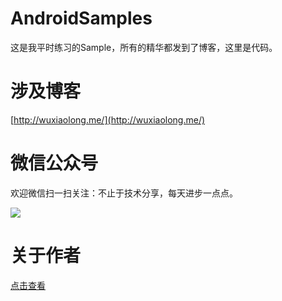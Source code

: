 # AndroidSamples
这是我平时练习的Sample，所有的精华都发到了博客，这里是代码。

# 涉及博客
[http://wuxiaolong.me/](http://wuxiaolong.me/)

# 微信公众号
欢迎微信扫一扫关注：不止于技术分享，每天进步一点点。

![](http://7q5c2h.com1.z0.glb.clouddn.com/qrcode_wuxiaolong.jpg)

# 关于作者
[点击查看](http://wuxiaolong.me/about/)

